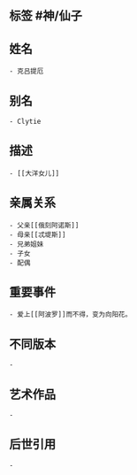 ## 标签  #神/仙子
## 姓名
	- 克吕提厄
## 别名
	- Clytie
## 描述
	- [[大洋女儿]]
## 亲属关系
	- 父亲[[俄刻阿诺斯]]
	- 母亲[[忒堤斯]]
	- 兄弟姐妹
	- 子女
	- 配偶
## 重要事件
	- 爱上[[阿波罗]]而不得，变为向阳花。
## 不同版本
	-
## 艺术作品
	-
## 后世引用
	-
